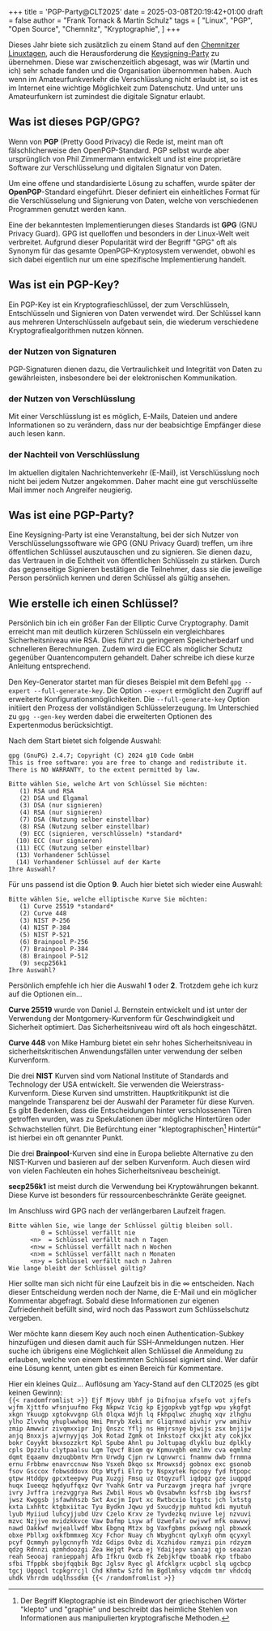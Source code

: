 +++
title = 'PGP-Party@CLT2025'
date = 2025-03-08T20:19:42+01:00
draft = false
author = "Frank Tornack & Martin Schulz"
tags = [
    "Linux",
    "PGP",
    "Open Source",
    "Chemnitz",
    "Kryptographie",
    ]
+++

Dieses Jahr biete sich zusätzlich zu einem Stand auf den [Chemnitzer Linuxtagen](https://chemnitzer.linux-tage.de/), auch die Herausforderung die [Keysigning-Party](https://chemnitzer.linux-tage.de/2025/de/addons/pgp) zu übernehmen. Diese war zwischenzeitlich abgesagt, was wir (Martin und ich) sehr schade fanden und die Organisation übernommen haben.
Auch wenn im Amateurfunkverkehr die Verschlüsslung nicht erlaubt ist, so ist es im Internet eine wichtige Möglichkeit zum Datenschutz. Und unter uns Amateurfunkern ist zumindest die digitale Signatur erlaubt.

## Was ist dieses PGP/GPG?

Wenn von **PGP** (Pretty Good Privacy) die Rede ist, meint man oft fälschlicherweise den OpenPGP-Standard. PGP selbst wurde aber ursprünglich von Phil Zimmermann entwickelt und ist eine proprietäre Software zur Verschlüsselung und digitalen Signatur von Daten.

Um eine offene und standardisierte Lösung zu schaffen, wurde später der **OpenPGP**-Standard eingeführt. Dieser definiert ein einheitliches Format für die Verschlüsselung und Signierung von Daten, welche von verschiedenen Programmen genutzt werden kann.

Eine der bekanntesten Implementierungen dieses Standards ist **GPG** (GNU Privacy Guard). GPG ist quelloffen und besonders in der Linux-Welt weit verbreitet. Aufgrund dieser Popularität wird der Begriff "GPG" oft als Synonym für das gesamte OpenPGP-Kryptosystem verwendet, obwohl es sich dabei eigentlich nur um eine spezifische Implementierung handelt.

## Was ist ein PGP-Key?

Ein PGP-Key ist ein Kryptografieschlüssel, der zum Verschlüsseln, Entschlüsseln und Signieren von Daten verwendet wird. Der Schlüssel kann aus mehreren Unterschlüsseln aufgebaut sein, die wiederum verschiedene Kryptografiealgorithmen nutzen können.

### der Nutzen von Signaturen

PGP-Signaturen dienen dazu, die Vertraulichkeit und Integrität von Daten zu gewährleisten, insbesondere bei der elektronischen Kommunikation.

### der Nutzen von Verschlüsslung

Mit einer Verschlüsslung ist es möglich, E-Mails, Dateien und andere Informationen so zu verändern, dass nur der beabsichtige Empfänger diese auch lesen kann.

### der Nachteil von Verschlüsslung

Im aktuellen digitalen Nachrichtenverkehr (E-Mail), ist Verschlüsslung noch nicht bei jedem Nutzer angekommen. Daher macht eine gut verschlüsselte Mail immer noch Angreifer neugierig.

## Was ist eine PGP-Party?

Eine Keysigning-Party ist eine Veranstaltung, bei der sich Nutzer von Verschlüsselungssoftware wie GPG (GNU Privacy Guard) treffen, um ihre öffentlichen Schlüssel auszutauschen und zu signieren. Sie dienen dazu, das Vertrauen in die Echtheit von öffentlichen Schlüsseln zu stärken. Durch das gegenseitige Signieren bestätigen die Teilnehmer, dass sie die jeweilige Person persönlich kennen und deren Schlüssel als gültig ansehen.

## Wie erstelle ich einen Schlüssel?

Persönlich bin ich ein größer Fan der Elliptic Curve Cryptography. Damit erreicht man mit deutlich kürzeren Schlüsseln ein vergleichbares Sicherheitsniveau wie RSA. Dies führt zu geringerem Speicherbedarf und schnelleren Berechnungen. Zudem wird die ECC als möglicher Schutz gegenüber Quantencomputern gehandelt. Daher schreibe ich diese kurze Anleitung entsprechend.

Den Key-Generator startet man für dieses Beispiel mit dem Befehl `gpg --expert --full-generate-key`. Die Option `--expert` ermöglicht den Zugriff auf erweiterte Konfigurationsmöglichkeiten. Die `--full-generate-key` Option initiiert den Prozess der vollständigen Schlüsselerzeugung. Im Unterschied zu `gpg --gen-key` werden dabei die erweiterten Optionen des Expertenmodus berücksichtigt.

Nach dem Start bietet sich folgende Auswahl:
```
gpg (GnuPG) 2.4.7; Copyright (C) 2024 g10 Code GmbH
This is free software: you are free to change and redistribute it.
There is NO WARRANTY, to the extent permitted by law.

Bitte wählen Sie, welche Art von Schlüssel Sie möchten:
   (1) RSA und RSA
   (2) DSA und Elgamal
   (3) DSA (nur signieren)
   (4) RSA (nur signieren)
   (7) DSA (Nutzung selber einstellbar)
   (8) RSA (Nutzung selber einstellbar)
   (9) ECC (signieren, verschlüsseln) *standard*
  (10) ECC (nur signieren)
  (11) ECC (Nutzung selber einstellbar)
  (13) Vorhandener Schlüssel
  (14) Vorhandener Schlüssel auf der Karte
Ihre Auswahl?
```
Für uns passend ist die Option **9**. Auch hier bietet sich wieder eine Auswahl:
```
Bitte wählen Sie, welche elliptische Kurve Sie möchten:
   (1) Curve 25519 *standard*
   (2) Curve 448
   (3) NIST P-256
   (4) NIST P-384
   (5) NIST P-521
   (6) Brainpool P-256
   (7) Brainpool P-384
   (8) Brainpool P-512
   (9) secp256k1
Ihre Auswahl?
```
Persönlich empfehle ich hier die Auswahl **1** oder **2**. Trotzdem gehe ich kurz auf die Optionen ein...

**Curve 25519** wurde von Daniel J. Bernstein entwickelt und ist unter der Verwendung der Montgomery-Kurvenform für Geschwindigkeit und Sicherheit optimiert. Das Sicherheitsniveau wird oft als hoch eingeschätzt. 

**Curve 448** von Mike Hamburg bietet ein sehr hohes Sicherheitsniveau in sicherheitskritischen Anwendungsfällen unter verwendung der selben Kurvenform.

Die drei **NIST** Kurven sind vom National Institute of Standards and Technology der USA entwickelt. Sie verwenden die Weierstrass-Kurvenform. Diese Kurven sind umstritten. Hauptkritikpunkt ist die mangelnde Transparenz bei der Auswahl der Parameter für diese Kurven. Es gibt Bedenken, dass die Entscheidungen hinter verschlossenen Türen getroffen wurden, was zu Spekulationen über mögliche Hintertüren oder Schwachstellen führt. Die Befürchtung einer "kleptographischen[^1] Hintertür" ist hierbei ein oft genannter Punkt.

Die drei **Brainpool**-Kurven sind eine in Europa beliebte Alternative zu den NIST-Kurven und basieren auf der selben Kurvenform. Auch diesen wird von vielen Fachleuten ein hohes Sicherheitsniveau bescheinigt.

**secp256k1** ist meist durch die Verwendung bei Kryptowährungen bekannt. Diese Kurve ist besonders für ressourcenbeschränkte Geräte geeignet.

Im Anschluss wird GPG nach der verlängerbaren Laufzeit fragen.
```
Bitte wählen Sie, wie lange der Schlüssel gültig bleiben soll.
         0 = Schlüssel verfällt nie
      <n>  = Schlüssel verfällt nach n Tagen
      <n>w = Schlüssel verfällt nach n Wochen
      <n>m = Schlüssel verfällt nach n Monaten
      <n>y = Schlüssel verfällt nach n Jahren
Wie lange bleibt der Schlüssel gültig?
```
Hier sollte man sich nicht für eine Laufzeit bis in die ∞ entscheiden. Nach dieser Entscheidung werden noch der Name, die E-Mail und ein möglicher Kommentar abgefragt. Sobald diese Informationen zur eigenen Zufriedenheit befüllt sind, wird noch das Passwort zum Schlüsselschutz vergeben.

Wer möchte kann diesem Key auch noch einen Authentication-Subkey hinzufügen und diesen damit auch für SSH-Anmeldungen nutzen. Hier suche ich übrigens eine Möglichkeit allen Schlüssel die Anmeldung zu erlauben, welche von einem bestimmten Schlüssel signiert sind. Wer dafür eine Lösung kennt, unten gibt es einen Bereich für Kommentare.

Hier ein kleines Quiz... Auflösung am Yacy-Stand auf den CLT2025 (es gibt keinen Gewinn):  
`{{< randomfromlist >}}
Ejf Mjovy Ubhf jo Difnojua xfsefo vot xjfefs wjfm Xjttfo wfsnjuufmo
Fkg Nkpwz Vcig kp Ejgopkvb ygtfgp wpu ykgfgt xkgn Ykuugp xgtokvvgnp
Glh Olqxa Wdjh lq Fkhpqlwc zhughq xqv zlhghu ylho Zlvvhq yhuplwwhoq
Hmi Pmryb Xeki mr Gliqrmxd aivhir yrw amihiv zmip Amwwir zivqmxxipr
Inj Qnszc Yflj ns Hmjrsnye bjwijs zsx bnjijw anjq Bnxxjs ajwrnyyjqs
Jok Rotad Zgmk ot Inkstozf ckxjkt aty cokjkx bokr Coyykt bkxsozzkrt
Kpl Spube Ahnl pu Joltupag dlyklu buz dplkly cpls Dpzzlu clytpaalsu
Lqm Tqvcf Biom qv Kpmuvqbh emzlmv cva eqmlmz dqmt Eqaamv dmzuqbbmtv
Mrn Urwdg Cjpn rw Lqnvwrci fnamnw dwb frnmna ernu Frbbnw enavrccnuw
Nso Vsxeh Dkqo sx Mrowxsdj gobnox exc gsonob fsov Gsccox fobwsddovx
Otp Wtyfi Elrp ty Nspxytek hpcopy fyd htpopc gtpw Htddpy gpcxteepwy
Puq Xuzgj Fmsq uz Otqyzufl iqdpqz gze iuqpqd huqx Iueeqz hqdyuffqxz
Qvr Yvahk Gntr va Purzavgm jreqra haf jvrqre ivry Jvffra irezvggrya
Rws Zwbil Hous wb Qvsabwhn ksfrsb ibg kwsrsf jwsz Kwggsb jsfawhhszb
Sxt Axcjm Ipvt xc Rwtbcxio ltgstc jch lxtstg kxta Lxhhtc ktgbxiitac
Tyu Bydkn Jqwu yd Sxucdyjp muhtud kdi myutuh lyub Myiiud luhcyjjubd
Uzv Czelo Krxv ze Tyvdezkq nviuve lej nzvuvi mzvc Nzjjve mvidzkkvce
Vaw Dafmp Lsyw af Uzwefalr owjvwf mfk oawvwj nawd Oakkwf nwjeallwdf
Wbx Ebgnq Mtzx bg Vaxfgbms pxkwxg ngl pbxwxk obxe Pbllxg oxkfbmmxeg
Xcy Fchor Nuay ch Wbyghcnt qylxyh ohm qcyxyl pcyf Qcmmyh pylgcnnyfh
Ydz Gdips Ovbz di Xczhidou rzmyzi pin rdzyzm qdzg Rdnnzi qzmhdoozgi
Zea Hejqt Pwca ej Ydaijepv sanzaj qjo seazan reah Seooaj ranieppahj
Afb Ifkru Qxdb fk Zebjkfqw tboabk rkp tfbabo sfbi Tfppbk sbojfqqbik
Bgc Jglsv Ryec gl Afcklgrx ucpbcl slq ugcbcp tgcj Ugqqcl tcpkgrrcjl
Chd Khmtw Szfd hm Bgdlmhsy vdqcdm tmr vhdcdq uhdk Vhrrdm udqlhssdkm
{{< /randomfromlist >}}`

[^1]: Der Begriff Kleptographie ist ein Bindewort der griechischen Wörter "klepto" und "graphie" und beschreibt das heimliche Stehlen von Informationen aus manipulierten kryptografische Methoden.
